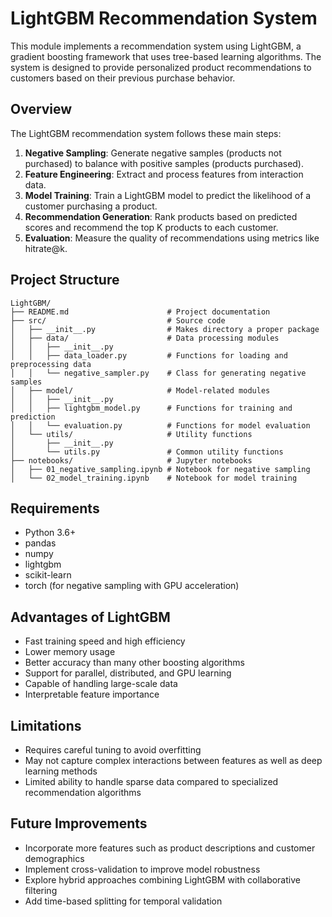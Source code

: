 # LightGBM Recommendation System

This module implements a recommendation system using LightGBM, a gradient boosting framework that uses tree-based learning algorithms. The system is designed to provide personalized product recommendations to customers based on their previous purchase behavior.

## Overview

The LightGBM recommendation system follows these main steps:

1. **Negative Sampling**: Generate negative samples (products not purchased) to balance with positive samples (products purchased).
2. **Feature Engineering**: Extract and process features from interaction data.
3. **Model Training**: Train a LightGBM model to predict the likelihood of a customer purchasing a product.
4. **Recommendation Generation**: Rank products based on predicted scores and recommend the top K products to each customer.
5. **Evaluation**: Measure the quality of recommendations using metrics like hitrate@k.

## Project Structure

```
LightGBM/
├── README.md                      # Project documentation
├── src/                           # Source code
│   ├── __init__.py                # Makes directory a proper package
│   ├── data/                      # Data processing modules
│   │   ├── __init__.py
│   │   ├── data_loader.py         # Functions for loading and preprocessing data
│   │   └── negative_sampler.py    # Class for generating negative samples
│   ├── model/                     # Model-related modules
│   │   ├── __init__.py
│   │   ├── lightgbm_model.py      # Functions for training and prediction
│   │   └── evaluation.py          # Functions for model evaluation
│   └── utils/                     # Utility functions
│       ├── __init__.py
│       └── utils.py               # Common utility functions
├── notebooks/                     # Jupyter notebooks
│   ├── 01_negative_sampling.ipynb # Notebook for negative sampling
│   └── 02_model_training.ipynb    # Notebook for model training
```

## Requirements

- Python 3.6+
- pandas
- numpy
- lightgbm
- scikit-learn
- torch (for negative sampling with GPU acceleration)

## Advantages of LightGBM

- Fast training speed and high efficiency
- Lower memory usage
- Better accuracy than many other boosting algorithms
- Support for parallel, distributed, and GPU learning
- Capable of handling large-scale data
- Interpretable feature importance

## Limitations

- Requires careful tuning to avoid overfitting
- May not capture complex interactions between features as well as deep learning methods
- Limited ability to handle sparse data compared to specialized recommendation algorithms

## Future Improvements

- Incorporate more features such as product descriptions and customer demographics
- Implement cross-validation to improve model robustness
- Explore hybrid approaches combining LightGBM with collaborative filtering
- Add time-based splitting for temporal validation